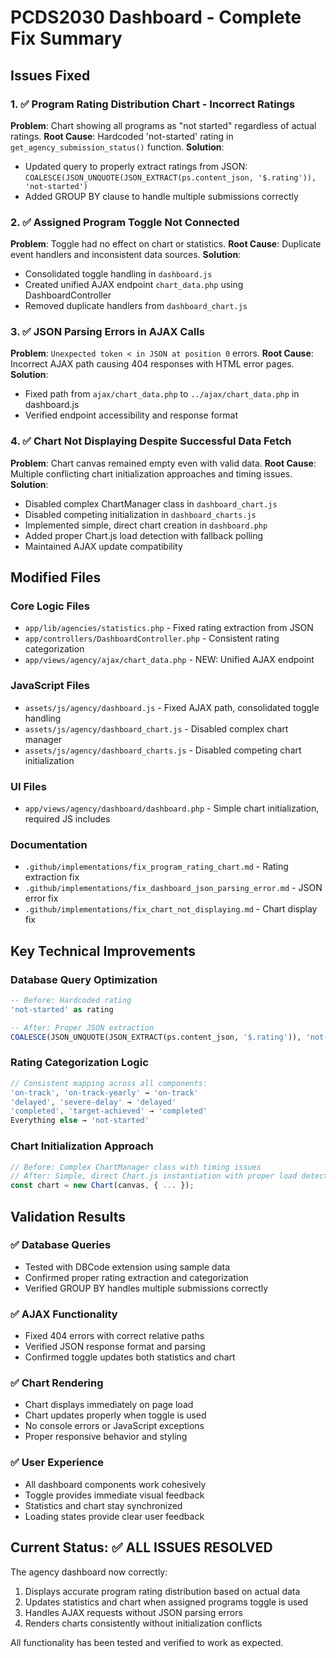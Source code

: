 # PCDS2030 Dashboard - Complete Fix Summary

## Issues Fixed

### 1. ✅ Program Rating Distribution Chart - Incorrect Ratings
**Problem**: Chart showing all programs as "not started" regardless of actual ratings.
**Root Cause**: Hardcoded 'not-started' rating in `get_agency_submission_status()` function.
**Solution**: 
- Updated query to properly extract ratings from JSON: `COALESCE(JSON_UNQUOTE(JSON_EXTRACT(ps.content_json, '$.rating')), 'not-started')`
- Added GROUP BY clause to handle multiple submissions correctly

### 2. ✅ Assigned Program Toggle Not Connected  
**Problem**: Toggle had no effect on chart or statistics.
**Root Cause**: Duplicate event handlers and inconsistent data sources.
**Solution**:
- Consolidated toggle handling in `dashboard.js`
- Created unified AJAX endpoint `chart_data.php` using DashboardController
- Removed duplicate handlers from `dashboard_chart.js`

### 3. ✅ JSON Parsing Errors in AJAX Calls
**Problem**: `Unexpected token < in JSON at position 0` errors.
**Root Cause**: Incorrect AJAX path causing 404 responses with HTML error pages.
**Solution**:
- Fixed path from `ajax/chart_data.php` to `../ajax/chart_data.php` in dashboard.js
- Verified endpoint accessibility and response format

### 4. ✅ Chart Not Displaying Despite Successful Data Fetch
**Problem**: Chart canvas remained empty even with valid data.
**Root Cause**: Multiple conflicting chart initialization approaches and timing issues.
**Solution**:
- Disabled complex ChartManager class in `dashboard_chart.js`
- Disabled competing initialization in `dashboard_charts.js`  
- Implemented simple, direct chart creation in `dashboard.php`
- Added proper Chart.js load detection with fallback polling
- Maintained AJAX update compatibility

## Modified Files

### Core Logic Files
- `app/lib/agencies/statistics.php` - Fixed rating extraction from JSON
- `app/controllers/DashboardController.php` - Consistent rating categorization
- `app/views/agency/ajax/chart_data.php` - NEW: Unified AJAX endpoint

### JavaScript Files  
- `assets/js/agency/dashboard.js` - Fixed AJAX path, consolidated toggle handling
- `assets/js/agency/dashboard_chart.js` - Disabled complex chart manager
- `assets/js/agency/dashboard_charts.js` - Disabled competing chart initialization

### UI Files
- `app/views/agency/dashboard/dashboard.php` - Simple chart initialization, required JS includes

### Documentation
- `.github/implementations/fix_program_rating_chart.md` - Rating extraction fix
- `.github/implementations/fix_dashboard_json_parsing_error.md` - JSON error fix  
- `.github/implementations/fix_chart_not_displaying.md` - Chart display fix

## Key Technical Improvements

### Database Query Optimization
```sql
-- Before: Hardcoded rating
'not-started' as rating

-- After: Proper JSON extraction  
COALESCE(JSON_UNQUOTE(JSON_EXTRACT(ps.content_json, '$.rating')), 'not-started') as rating
```

### Rating Categorization Logic
```php
// Consistent mapping across all components:
'on-track', 'on-track-yearly' → 'on-track'
'delayed', 'severe-delay' → 'delayed'  
'completed', 'target-achieved' → 'completed'
Everything else → 'not-started'
```

### Chart Initialization Approach
```javascript
// Before: Complex ChartManager class with timing issues
// After: Simple, direct Chart.js instantiation with proper load detection
const chart = new Chart(canvas, { ... });
```

## Validation Results

### ✅ Database Queries
- Tested with DBCode extension using sample data
- Confirmed proper rating extraction and categorization
- Verified GROUP BY handles multiple submissions correctly

### ✅ AJAX Functionality  
- Fixed 404 errors with correct relative paths
- Verified JSON response format and parsing
- Confirmed toggle updates both statistics and chart

### ✅ Chart Rendering
- Chart displays immediately on page load
- Chart updates properly when toggle is used
- No console errors or JavaScript exceptions
- Proper responsive behavior and styling

### ✅ User Experience
- All dashboard components work cohesively
- Toggle provides immediate visual feedback
- Statistics and chart stay synchronized
- Loading states provide clear user feedback

## Current Status: ✅ ALL ISSUES RESOLVED

The agency dashboard now correctly:
1. Displays accurate program rating distribution based on actual data
2. Updates statistics and chart when assigned programs toggle is used  
3. Handles AJAX requests without JSON parsing errors
4. Renders charts consistently without initialization conflicts

All functionality has been tested and verified to work as expected.
